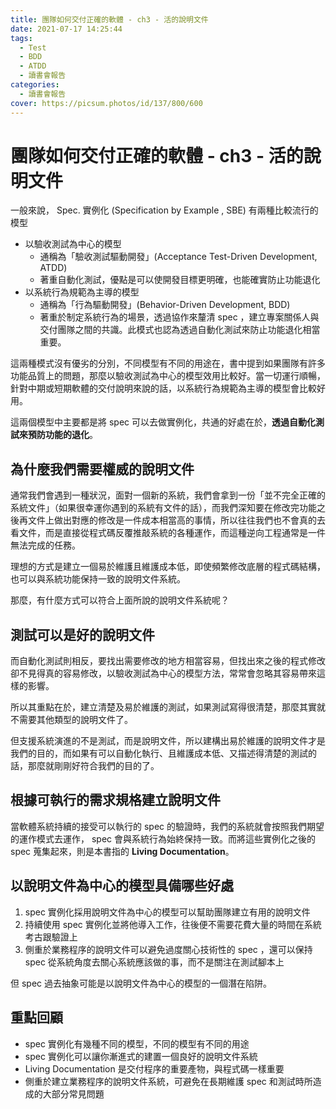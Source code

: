 ```yaml
---
title: 團隊如何交付正確的軟體 - ch3 - 活的說明文件
date: 2021-07-17 14:25:44
tags:
  - Test
  - BDD
  - ATDD
  - 讀書會報告
categories:
  - 讀書會報告
cover: https://picsum.photos/id/137/800/600
---
```


# 團隊如何交付正確的軟體 - ch3 - 活的說明文件

一般來說， Spec. 實例化 (Specification by Example , SBE) 有兩種比較流行的模型

- 以驗收測試為中心的模型
    - 通稱為「驗收測試驅動開發」(Acceptance Test-Driven Development, ATDD)
    - 著重自動化測試，優點是可以使開發目標更明確，也能確實防止功能退化
- 以系統行為規範為主導的模型
    - 通稱為「行為驅動開發」(Behavior-Driven Development, BDD)
    - 著重於制定系統行為的場景，透過協作來釐清 spec ，建立專案關係人與交付團隊之間的共識。此模式也認為透過自動化測試來防止功能退化相當重要。

這兩種模式沒有優劣的分別，不同模型有不同的用途在，書中提到如果團隊有許多功能品質上的問題，那麼以驗收測試為中心的模型效用比較好。當一切運行順暢，針對中期或短期軟體的交付說明來說的話，以系統行為規範為主導的模型會比較好用。

這兩個模型中主要都是將 spec 可以去做實例化，共通的好處在於，**透過自動化測試來預防功能的退化**。

## 為什麼我們需要權威的說明文件

通常我們會遇到一種狀況，面對一個新的系統，我們會拿到一份「並不完全正確的系統文件」（如果很幸運你遇到的系統有文件的話），而我們深知要在修改完功能之後再文件上做出對應的修改是一件成本相當高的事情，所以往往我們也不會真的去看文件，而是直接從程式碼反覆推敲系統的各種運作，而這種逆向工程通常是一件無法完成的任務。

理想的方式是建立一個易於維護且維護成本低，即使頻繁修改底層的程式碼結構，也可以與系統功能保持一致的說明文件系統。

那麼，有什麼方式可以符合上面所說的說明文件系統呢？

## 測試可以是好的說明文件

而自動化測試則相反，要找出需要修改的地方相當容易，但找出來之後的程式修改卻不見得真的容易修改，以驗收測試為中心的模型方法，常常會忽略其容易帶來這樣的影響。

所以其重點在於，建立清楚及易於維護的測試，如果測試寫得很清楚，那麼其實就不需要其他類型的說明文件了。

但支援系統演進的不是測試，而是說明文件，所以建構出易於維護的說明文件才是我們的目的，而如果有可以自動化執行、且維護成本低、又描述得清楚的測試的話，那麼就剛剛好符合我們的目的了。

## 根據可執行的需求規格建立說明文件

當軟體系統持續的接受可以執行的 spec 的驗證時，我們的系統就會按照我們期望的運作模式去運作， spec 會與系統行為始終保持一致。而將這些實例化之後的 spec 蒐集起來，則是本書指的 **Living Documentation**。

## 以說明文件為中心的模型具備哪些好處

1. spec 實例化採用說明文件為中心的模型可以幫助團隊建立有用的說明文件
2. 持續使用 spec 實例化並將他導入工作，往後便不需要花費大量的時間在系統考古跟驗證上
3. 側重於業務程序的說明文件可以避免過度關心技術性的 spec ，還可以保持 spec 從系統角度去關心系統應該做的事，而不是關注在測試腳本上

但 spec 過去抽象可能是以說明文件為中心的模型的一個潛在陷阱。

## 重點回顧

- spec 實例化有幾種不同的模型，不同的模型有不同的用途
- spec 實例化可以讓你漸進式的建置一個良好的說明文件系統
- Living Documentation 是交付程序的重要產物，與程式碼一樣重要
- 側重於建立業務程序的說明文件系統，可避免在長期維護 spec 和測試時所造成的大部分常見問題



